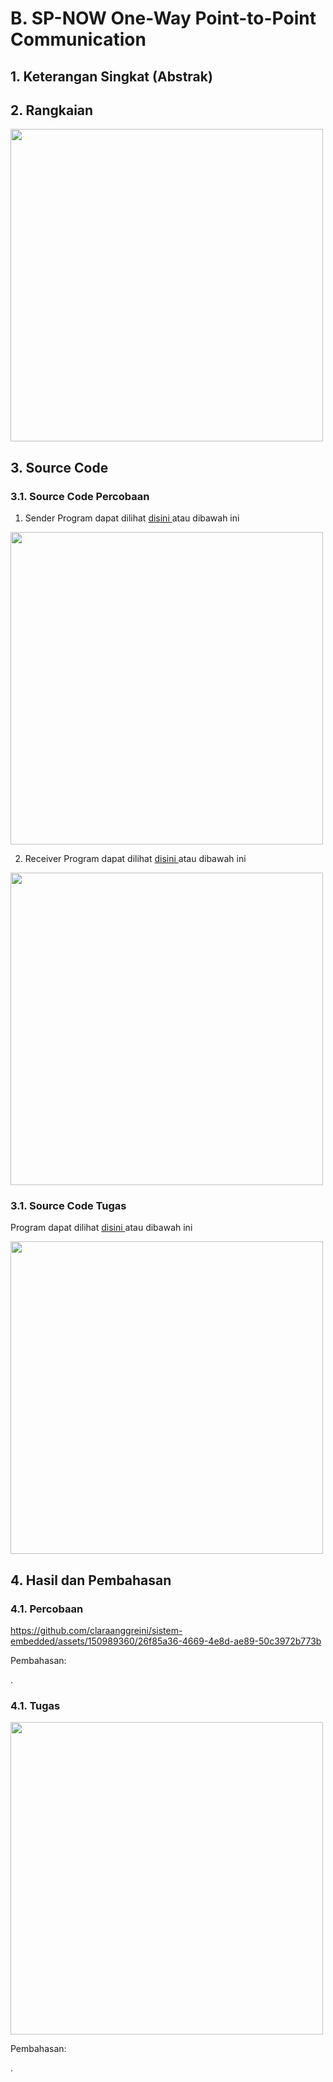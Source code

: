 # B. SP-NOW One-Way Point-to-Point Communication

## 1. Keterangan Singkat (Abstrak)

<p align="justify">

## 2. Rangkaian
<img src="https://github.com/claraanggreini/sistem-embedded/assets/150989360/16a434f2-adc4-4dcd-860d-d47b2940a058
" width="500">


## 3. Source Code
### 3.1. Source Code Percobaan
1. Sender
Program dapat dilihat <a href="https://github.com/claraanggreini/sistem-embedded/blob/master/JOB%202%20.1/JOB%202.1%20B/2.1_B_percobaan/2.1_B_percobaan.ino"> disini </a> atau dibawah ini

<img src="https://github.com/claraanggreini/sistem-embedded/assets/150989360/3312d7bb-e7e1-406a-944d-4fd41252a0f3" width="500">

2. Receiver
Program dapat dilihat <a href="https://github.com/claraanggreini/sistem-embedded/blob/master/JOB%202%20.1/JOB%202.1%20B/2.1_B_percobaan_receiver/2.1_B_percobaan_receiver.ino"> disini </a> atau dibawah ini

<img src="https://github.com/claraanggreini/sistem-embedded/assets/150989360/9c725f14-2cef-4b1c-bc55-e9ac4d7318b8" width="500">


### 3.1. Source Code Tugas
Program dapat dilihat <a href=""> disini </a> atau dibawah ini

<img src="" width="500">

## 4. Hasil dan Pembahasan

### 4.1. Percobaan
https://github.com/claraanggreini/sistem-embedded/assets/150989360/26f85a36-4669-4e8d-ae89-50c3972b773b

Pembahasan:<br> 
<p align="justify">.<br>

### 4.1. Tugas
<img src="https://github.com/claraanggreini/sistem-embedded/assets/150989360/119d32c8-e625-47f0-a558-e9512901a93c
" width="500">

Pembahasan:<br> 
<p align="justify">.<br>
